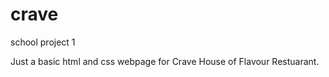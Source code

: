 # crave
school project 1

Just a basic html and css webpage for Crave House of Flavour Restuarant. 

